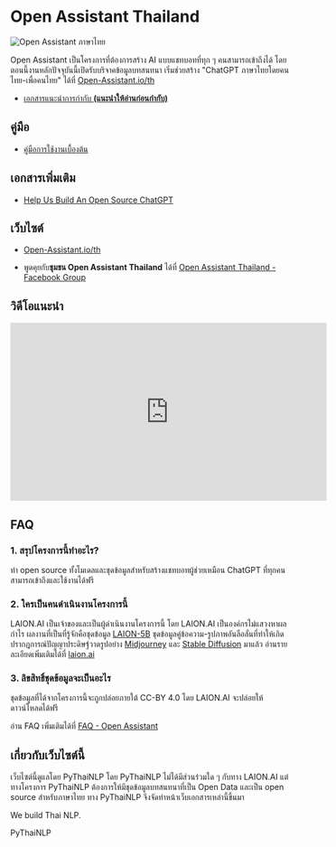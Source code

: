 # Open Assistant Thailand

![Open Assistant ภาษาไทย](https://i.imgur.com/vLFFYdV.png)

Open Assistant เป็นโครงการที่ต้องการสร้าง AI แบบแชทบอทที่ทุก ๆ คนสามารถเข้าถึงได้ โดยตอนนี้งานหลักปัจจุบันนี้เปิดรับบริจาคข้อมูลบทสนทนา เริ่มช่วยสร้าง "ChatGPT ภาษาไทยโดยคนไทย-เพื่อคนไทย" ได้ที่ [Open-Assistant.io/th](https://open-assistant.io/th)

- [เอกสารแนะนำการกำกับ **(แนะนำให้อ่านก่อนกำกับ)**](./guidelines)

## คู่มือ

- [คู่มือการใช้งานเบื้องต้น](./basic)

## เอกสารเพิ่มเติม

- [Help Us Build An Open Source ChatGPT](https://docs.google.com/document/d/1V3Td6btwSMkZIV22-bVKsa3Ct4odHgHjnK-BrcNJBWY/edit)

## เว็บไซต์ 

* [Open-Assistant.io/th](https://open-assistant.io/th)

* พูดคุยกับ**ชุมชน Open Assistant Thailand** ได้ที่ [Open Assistant Thailand - Facebook Group](https://www.facebook.com/groups/openassistantthailand)

## วิดีโอแนะนำ

<iframe width="560" height="315" src="https://www.youtube.com/embed/64Izfm24FKA" title="YouTube video player" frameborder="0" allow="accelerometer; autoplay; clipboard-write; encrypted-media; gyroscope; picture-in-picture; web-share" allowfullscreen></iframe>

## FAQ

### 1. สรุปโครงการนี้ทำอะไร?

ทำ open source ทั้งโมเดลและชุดข้อมูลสำหรับสร้างแชทบอทผู้ช่วยเหมือน ChatGPT ที่ทุกคนสามารถเข้าถึงและใช้งานได้ฟรี

### 2. ใครเป็นคนดำเนินงานโครงการนี้

LAION.AI เป็นเจ้าของและเป็นผู้ดำเนินงานโครงการนี้ โดย LAION.AI เป็นองค์กรไม่แสวงหาผลกำไร ผลงานที่เป็นที่รู้จักคือชุดข้อมูล [LAION-5B](https://laion.ai/blog/laion-5b/) ชุดข้อมูลคู่ข้อความ-รูปภาพอันลือลั่นที่ทำให้เกิดปรากฎการณ์ปัญญาประดิษฐ์วาดรูปอย่าง [Midjourney](https://midjourney.com/showcase/recent/) และ [Stable Diffusion](https://huggingface.co/spaces/stabilityai/stable-diffusion) มาแล้ว อ่านรายละเอียดเพิ่มเติมได้ที่ [laion.ai](https://laion.ai/)

### 3. ลิขสิทธิ์ชุดข้อมูลจะเป็นอะไร

ชุดข้อมูลที่ได้จากโครงการนี้จะถูกปล่อยภายใต้ CC-BY 4.0 โดย LAION.AI จะปล่อยให้ดาวน์โหลดได้ฟรี

อ่าน FAQ เพิ่มเติมได้ที่ [FAQ - Open Assistant](https://projects.laion.ai/Open-Assistant/docs/faq#can-i-download-the-data)


## เกี่ยวกับเว็บไซต์นี้

เว็บไซต์นี้ดูแลโดย PyThaiNLP โดย PyThaiNLP ไม่ได้มีส่วนร่วมใด ๆ กับทาง LAION.AI แต่ทางโครงการ PyThaiNLP ต้องการให้มีชุดข้อมูลบทสนทนาที่เป็น Open Data และเป็น open source สำหรับภาษาไทย ทาง PyThaiNLP จึงจัดทำหน้าเว็บเอกสารเหล่านี้ขึ้นมา


We build Thai NLP.

PyThaiNLP
